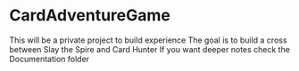# CardAdventureGame

This will be a private project to build experience
The goal is to build a cross between Slay the Spire and Card Hunter
If you want deeper notes check the Documentation folder

